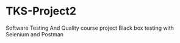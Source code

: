# TKS-Project2
Software Testing And Quality course project
Black box testing with Selenium and Postman

